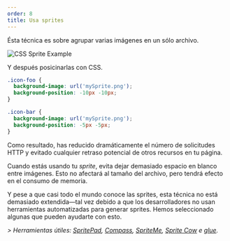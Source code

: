 ```yaml
---
order: 8
title: Usa sprites
---
```


Ésta técnica es sobre agrupar varias imágenes en un sólo archivo.

<img id="img-sprite" src="http://browserdiet.com/img/sprite-example.jpg" alt="CSS Sprite Example">

Y después posicinarlas con CSS.

```css
.icon-foo {
  background-image: url('mySprite.png');
  background-position: -10px -10px;
}

.icon-bar {
  background-image: url('mySprite.png');
  background-position: -5px -5px;
}
```

Como resultado, has reducido dramáticamente el número de solicitudes HTTP y evitado cualquier retraso potencial de otros recursos en tu página.

Cuando estás usando tu *sprite*, evita dejar demasiado espacio en blanco entre imágenes. Esto no afectará al tamaño del archivo, pero tendrá efecto en el consumo de memoria.

Y pese a que casi todo el mundo conoce las sprites, esta técnica no está demasiado extendida&mdash;tal vez debido a que los desarrolladores no usan herramientas automatizadas para generar sprites. Hemos seleccionado algunas que pueden ayudarte con esto.

 *> Herramientas útiles: [SpritePad](http://wearekiss.com/spritepad), [Compass](http://compass-style.org/help/tutorials/spriting/), [SpriteMe](http://www.spriteme.org/), [Sprite Cow](http://www.spritecow.com/) e [glue](https://github.com/jorgebastida/glue).*

